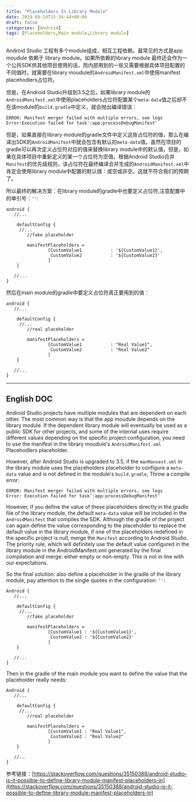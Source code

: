 ```yaml
---
title: "Placeholders In Library Module"
date: 2019-09-24T15:34:44+08:00
draft: false
categories: [Android]
tags: [Placeholders,Main module,Library module]
---
```


Android Studio 工程有多个module组成，相互工程依赖。最常见的方式是app moudule 依赖于 library module。如果所依赖的library module 最终还会作为一个公共SDK供其他项目使用的话，而内部用到的一些又需要根据具体项目配置的不同值时，就需要在library moudule的`AndroidManifest.xml`中使用manifest placehodlers占位符。

但是，在Android Studio升级到3.5之后，如果library module的`AndroidManifest.xml`中使用placeholders占位符配置某个`meta-data`值之后却不在该module的`build.gradle`中定义，就会抛出编译错误：

```
ERROR: Manifest merger failed with multiple errors, see logs
Error:Execution failed for task':app:processDebugManifest'

```

但是，如果直接在library module的gradle文件中定义这些占位符的值，那么在编译出SDK的`AndroidManifest`中就会包含有默认的`meta-data`值。虽然在项目的gradle可以再次定义占位符对应的值来替换library module中的默认值，但是，如果在具体项目中重新定义的某一个占位符为空值，根据Android Studio合并`Manifest`的优先级规则，该占位符在最终编译合并生成的`AndroidManifest.xml`中肯定会使用library module中配置的默认值：或空或非空。这就不符合我们的预期了。

所以最终的解决方案：在library module的gradle中也要定义占位符,注意配置中的单引号：`''`:

```shell
android {
   //...

    defaultConfig {
     //...
        //fake placeholder

        manifestPlaceholders =
                [CustomValue1           : '${CustomValue1}',
                 CustomValue2           : '${CustomValue2}'
                ]
    }

   //...
}
```

然后在main module的gradle中要定义占位符真正要用到的值：

```shell
android {
   //...

    defaultConfig {
     //...
        //real placeholder

        manifestPlaceholders =
                [CustomValue1           : "Real Value1",
                 CustomValue2           : "Real Value2"
                ]
    }

   //...
}
```


---
English DOC
---

Android Studio projects have multiple modules that are dependent on each other. The most common way is that the app moudule depends on the library module. If the dependent library module will eventually be used as a public SDK for other projects, and some of the internal uses require different values ​​depending on the specific project configuration, you need to use the manifest in the library moudule's `AndroidManifest.xml` Placehodlers placeholder.

However, after Android Studio is upgraded to 3.5, if the `manMansest.xml` in the library module uses the placeholders placeholder to configure a `meta-data` value and is not defined in the module's `build.gradle`, Throw a compile error:

```
ERROR: Manifest merger failed with multiple errors, see logs
Error: Execution failed for task':app:processDebugManifest'

```

However, if you define the value of these placeholders directly in the gradle file of the library module, the default `meta-data` value will be included in the `AndroidManifest` that compiles the SDK. Although the gradle of the project can again define the value corresponding to the placeholder to replace the default value in the library module, if one of the placeholders redefined in the specific project is null, merge the `Manifest` according to Android Studio. The priority rule, which will definitely use the default value configured in the library module in the AndroidManifest.xml generated by the final compilation and merge: either empty or non-empty. This is not in line with our expectations.

So the final solution: also define a placeholder in the gradle of the library module, pay attention to the single quotes in the configuration: `''`:

```shell
Android {
   //...

    defaultConfig {
     //...
        //fake placeholder

        manifestPlaceholders =
                [CustomValue1 : '${CustomValue1}',
                 CustomValue2 : '${CustomValue2}'
                ]
    }

   //...
}
```

Then in the gradle of the main module you want to define the value that the placeholder really needs:

```shell
Android {
   //...

    defaultConfig {
     //...
        //real placeholder

        manifestPlaceholders =
                [CustomValue1 : "Real Value1",
                 CustomValue2 : "Real Value2"
                ]
    }

   //...
}
```


 参考链接：[https://stackoverflow.com/questions/35150388/android-studio-is-it-possible-to-define-library-module-manifest-placeholders-in](https://stackoverflow.com/questions/35150388/android-studio-is-it-possible-to-define-library-module-manifest-placeholders-in)
